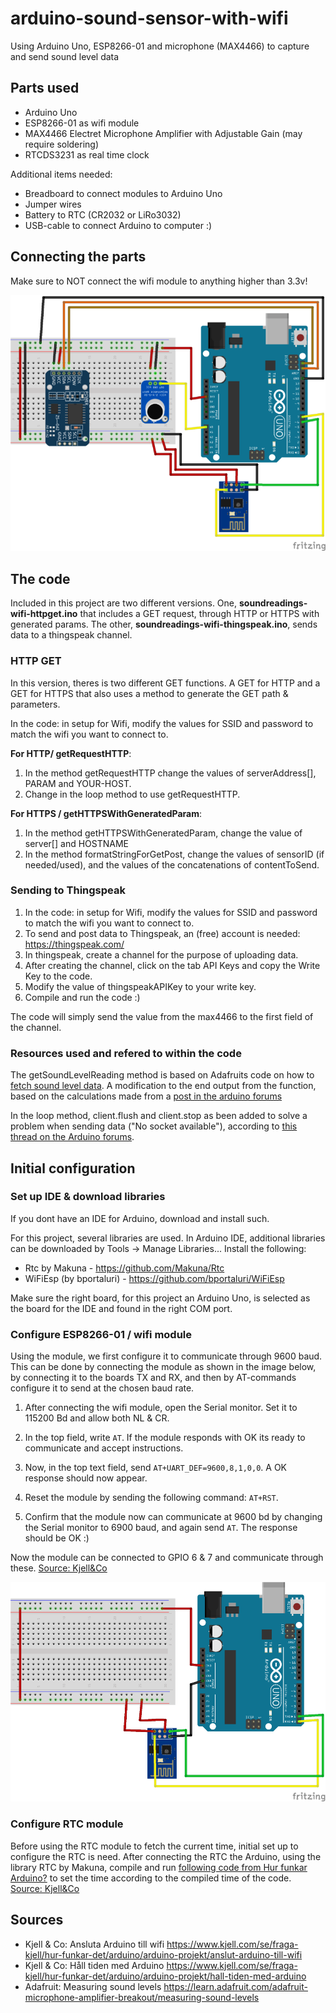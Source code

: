 # arduino-sound-sensor-with-wifi
Using Arduino Uno, ESP8266-01 and microphone (MAX4466) to capture and send sound level data

## Parts used
* Arduino Uno
* ESP8266-01 as wifi module
* MAX4466 Electret Microphone Amplifier with Adjustable Gain (may require soldering)
* RTCDS3231 as real time clock

Additional items needed:
* Breadboard to connect modules to Arduino Uno
* Jumper wires 
* Battery to RTC (CR2032 or LiRo3032)
* USB-cable to connect Arduino to computer :)

## Connecting the parts 
Make sure to NOT connect the wifi module to anything higher than 3.3v!

![](https://github.com/knappologi/arduino-sound-sensor-with-wifi/blob/master/fritzsketchwifiunortcmax4466_smaller.png)

## The code
Included in this project are two different versions.
One, **soundreadings-wifi-httpget.ino** that includes a GET request, through HTTP or HTTPS with generated params. The other, **soundreadings-wifi-thingspeak.ino**, sends data to a thingspeak channel.

### HTTP GET
In this version, theres is two different GET functions. A GET for HTTP and a GET for HTTPS that also uses a method to generate the GET path & parameters. 

In the code: in setup for Wifi, modify the values for SSID and password to match the wifi you want to connect to.

**For HTTP/ getRequestHTTP**:
1. In the method getRequestHTTP change the values of serverAddress[], PARAM and YOUR-HOST. 
1. Change in the loop method to use getRequestHTTP.

**For HTTPS / getHTTPSWithGeneratedParam**:
1. In the method getHTTPSWithGeneratedParam, change the value of server[] and HOSTNAME
1. In the method formatStringForGetPost, change the values of sensorID (if needed/used), and the values of the concatenations of contentToSend. 


### Sending to Thingspeak
1. In the code: in setup for Wifi, modify the values for SSID and password to match the wifi you want to connect to.
1. To send and post data to Thingspeak, an (free) account is needed: https://thingspeak.com/
1. In thingspeak, create a channel for the purpose of uploading data. 
1. After creating the channel, click on the tab API Keys and copy the Write Key to the code. 
1. Modify the value of thingspeakAPIKey to your write key.
1. Compile and run the code :)

The code will simply send the value from the max4466 to the first field of the channel.

### Resources used and refered to within the code
The getSoundLevelReading method is based on Adafruits code on how to [fetch sound level data](https://learn.adafruit.com/adafruit-microphone-amplifier-breakout/measuring-sound-levels).
A modification to the end output from the function, based on the calculations made from a [post in the arduino forums](https://forum.arduino.cc/index.php?topic=432991.0)

In the loop method, client.flush and client.stop as been added to solve a problem when sending data ("No socket available"), according to [this thread on the Arduino forums](https://forum.arduino.cc/index.php?topic=170460.0). 


## Initial configuration

### Set up IDE & download libraries
If you dont have an IDE for Arduino, download and install such. 

For this project, several libraries are used. In Arduino IDE, additional libraries can be downloaded by Tools -> Manage Libraries...
Install the following:
* Rtc by Makuna - https://github.com/Makuna/Rtc
* WiFiEsp (by bportaluri) - https://github.com/bportaluri/WiFiEsp

Make sure the right board, for this project an Arduino Uno, is selected as the board for the IDE and found in the right COM port. 


### Configure ESP8266-01 / wifi module
Using the module, we first configure it to communicate through 9600 baud.
This can be done by connecting the module as shown in the image below, by connecting it to the boards TX and RX, and then by AT-commands configure it to send at the chosen baud rate.

1. After connecting the wifi module, open the Serial monitor. Set it to 115200 Bd and allow both NL & CR.

1. In the top field, write `AT`. If the module responds with OK its ready to communicate and accept instructions.

1. Now, in the top text field, send `AT+UART_DEF=9600,8,1,0,0`. A OK response should now appear. 

1. Reset the module by sending the following command: `AT+RST`.

1. Confirm that the module now can communicate at 9600 bd by changing the Serial monitor to 6900 baud, and again send `AT`. The response should be OK :)

Now the module can be connected to GPIO 6 & 7 and communicate through these. [Source: Kjell&Co](https://www.kjell.com/se/fraga-kjell/hur-funkar-det/arduino/arduino-projekt/anslut-arduino-till-wifi)

![](https://github.com/knappologi/arduino-sound-sensor-with-wifi/blob/master/fritzsketch-setup-esp8266-01_smaller.png)



### Configure RTC module
Before using the RTC module to fetch the current time, initial set up to configure the RTC is need.
After connecting the RTC the Arduino, using the library RTC by Makuna, compile and run [following code from Hur funkar Arduino?](https://github.com/kjellcompany/Arduino_701/blob/master/RtcOledSetTime/RtcOledSetTime.ino) to set the time according to the compiled time of the code.
 [Source: Kjell&Co](https://www.kjell.com/se/fraga-kjell/hur-funkar-det/arduino/arduino-projekt/hall-tiden-med-arduino)



## Sources
* Kjell & Co: Ansluta Arduino till wifi https://www.kjell.com/se/fraga-kjell/hur-funkar-det/arduino/arduino-projekt/anslut-arduino-till-wifi
* Kjell & Co: Håll tiden med Arduino https://www.kjell.com/se/fraga-kjell/hur-funkar-det/arduino/arduino-projekt/hall-tiden-med-arduino
* Adafruit: Measuring sound levels https://learn.adafruit.com/adafruit-microphone-amplifier-breakout/measuring-sound-levels
